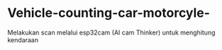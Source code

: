 # Vehicle-counting-car-motorcyle-
Melakukan scan melalui esp32cam (AI cam Thinker) untuk menghitung kendaraan 
